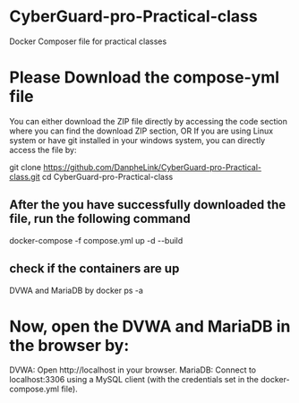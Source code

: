 # CyberGuard-pro-Practical-class
Docker Composer file for practical classes

# Please Download the compose-yml file 

You can either download the ZIP file directly by accessing the code section where you can find the download ZIP section, 
OR
If you are using Linux system or have git installed in your windows system, you can directly access the file by: 

git clone https://github.com/DanpheLink/CyberGuard-pro-Practical-class.git
cd CyberGuard-pro-Practical-class

## After the you have successfully downloaded the file, run the following command

docker-compose -f compose.yml up -d --build

## check if the containers are up

DVWA and MariaDB by 
docker ps -a

# Now, open the DVWA and MariaDB in the browser by:
DVWA: Open http://localhost in your browser.
MariaDB: Connect to localhost:3306 using a MySQL client (with the credentials set in the docker-compose.yml file). 
